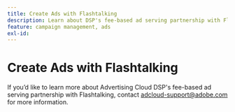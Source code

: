 ```yaml
---
title: Create Ads with Flashtalking
description: Learn about DSP's fee-based ad serving partnership with Flashtalking.
feature: campaign management, ads
exl-id: 
---
```

# Create Ads with Flashtalking
 
If you’d like to learn more about Advertising Cloud DSP's fee-based ad serving partnership with Flashtalking, contact adcloud-support@adobe.com for more information.

